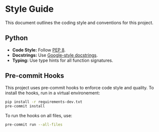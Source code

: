 # Style Guide

This document outlines the coding style and conventions for this project.

## Python

*   **Code Style:** Follow [PEP 8](https://www.python.org/dev/peps/pep-0008/).
*   **Docstrings:** Use [Google-style docstrings](https://google.github.io/styleguide/pyguide.html#38-comments-and-docstrings).
*   **Typing:** Use type hints for all function signatures.

## Pre-commit Hooks

This project uses pre-commit hooks to enforce code style and quality. To install the hooks, run in a virtual environement:

```bash
pip install -r requirements-dev.txt
pre-commit install
```

To run the hooks on all files, use:

```bash
pre-commit run --all-files
```
